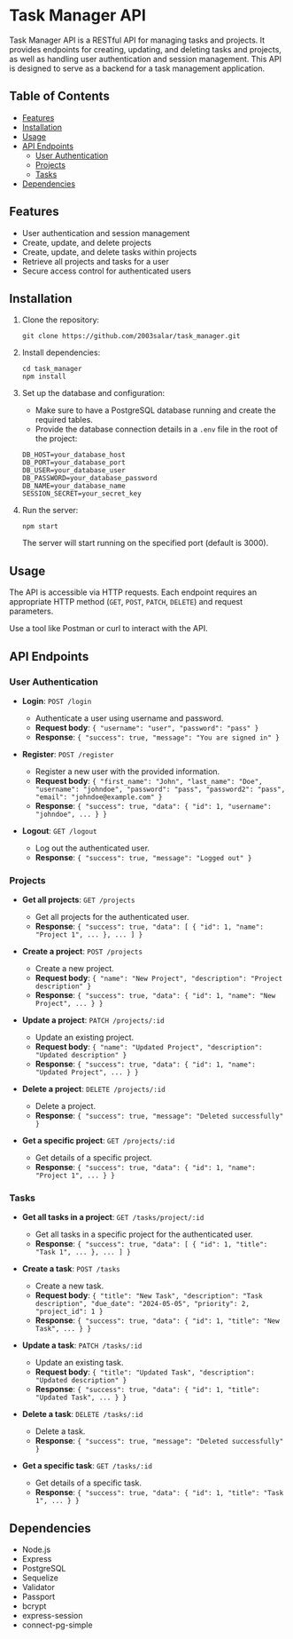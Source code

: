 # Task Manager API

Task Manager API is a RESTful API for managing tasks and projects. It provides endpoints for creating, updating, and deleting tasks and projects, as well as handling user authentication and session management. This API is designed to serve as a backend for a task management application.

## Table of Contents

- [Features](#features)
- [Installation](#installation)
- [Usage](#usage)
- [API Endpoints](#api-endpoints)
  - [User Authentication](#user-authentication)
  - [Projects](#projects)
  - [Tasks](#tasks)
- [Dependencies](#dependencies)

## Features

- User authentication and session management
- Create, update, and delete projects
- Create, update, and delete tasks within projects
- Retrieve all projects and tasks for a user
- Secure access control for authenticated users

## Installation

1. Clone the repository:

    ```shell
    git clone https://github.com/2003salar/task_manager.git
    ```

2. Install dependencies:

    ```shell
    cd task_manager
    npm install
    ```

3. Set up the database and configuration:
    - Make sure to have a PostgreSQL database running and create the required tables.
    - Provide the database connection details in a `.env` file in the root of the project:
    
    ```plaintext
    DB_HOST=your_database_host
    DB_PORT=your_database_port
    DB_USER=your_database_user
    DB_PASSWORD=your_database_password
    DB_NAME=your_database_name
    SESSION_SECRET=your_secret_key
    ```

4. Run the server:

    ```shell
    npm start
    ```

    The server will start running on the specified port (default is 3000).

## Usage

The API is accessible via HTTP requests. Each endpoint requires an appropriate HTTP method (`GET`, `POST`, `PATCH`, `DELETE`) and request parameters.

Use a tool like Postman or curl to interact with the API.

## API Endpoints

### User Authentication

- **Login**: `POST /login`
    - Authenticate a user using username and password.
    - **Request body**: `{ "username": "user", "password": "pass" }`
    - **Response**: `{ "success": true, "message": "You are signed in" }`

- **Register**: `POST /register`
    - Register a new user with the provided information.
    - **Request body**: `{ "first_name": "John", "last_name": "Doe", "username": "johndoe", "password": "pass", "password2": "pass", "email": "johndoe@example.com" }`
    - **Response**: `{ "success": true, "data": { "id": 1, "username": "johndoe", ... } }`

- **Logout**: `GET /logout`
    - Log out the authenticated user.
    - **Response**: `{ "success": true, "message": "Logged out" }`

### Projects

- **Get all projects**: `GET /projects`
    - Get all projects for the authenticated user.
    - **Response**: `{ "success": true, "data": [ { "id": 1, "name": "Project 1", ... }, ... ] }`

- **Create a project**: `POST /projects`
    - Create a new project.
    - **Request body**: `{ "name": "New Project", "description": "Project description" }`
    - **Response**: `{ "success": true, "data": { "id": 1, "name": "New Project", ... } }`

- **Update a project**: `PATCH /projects/:id`
    - Update an existing project.
    - **Request body**: `{ "name": "Updated Project", "description": "Updated description" }`
    - **Response**: `{ "success": true, "data": { "id": 1, "name": "Updated Project", ... } }`

- **Delete a project**: `DELETE /projects/:id`
    - Delete a project.
    - **Response**: `{ "success": true, "message": "Deleted successfully" }`

- **Get a specific project**: `GET /projects/:id`
    - Get details of a specific project.
    - **Response**: `{ "success": true, "data": { "id": 1, "name": "Project 1", ... } }`

### Tasks

- **Get all tasks in a project**: `GET /tasks/project/:id`
    - Get all tasks in a specific project for the authenticated user.
    - **Response**: `{ "success": true, "data": [ { "id": 1, "title": "Task 1", ... }, ... ] }`

- **Create a task**: `POST /tasks`
    - Create a new task.
    - **Request body**: `{ "title": "New Task", "description": "Task description", "due_date": "2024-05-05", "priority": 2, "project_id": 1 }`
    - **Response**: `{ "success": true, "data": { "id": 1, "title": "New Task", ... } }`

- **Update a task**: `PATCH /tasks/:id`
    - Update an existing task.
    - **Request body**: `{ "title": "Updated Task", "description": "Updated description" }`
    - **Response**: `{ "success": true, "data": { "id": 1, "title": "Updated Task", ... } }`

- **Delete a task**: `DELETE /tasks/:id`
    - Delete a task.
    - **Response**: `{ "success": true, "message": "Deleted successfully" }`

- **Get a specific task**: `GET /tasks/:id`
    - Get details of a specific task.
    - **Response**: `{ "success": true, "data": { "id": 1, "title": "Task 1", ... } }`

## Dependencies

- Node.js
- Express
- PostgreSQL
- Sequelize
- Validator
- Passport
- bcrypt
- express-session
- connect-pg-simple